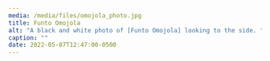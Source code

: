 ```yaml
---
media: /media/files/omojola_photo.jpg
title: Funto Omojola
alt: "A black and white photo of [Funto Omojola] looking to the side. "
caption: ""
date: 2022-05-07T12:47:00-0500
---
```

